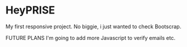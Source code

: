 # HeyPRISE
My first responsive project. No biggie, i just wanted to check Bootscrap.

FUTURE PLANS
I'm going to add more Javascript to verify emails etc.
